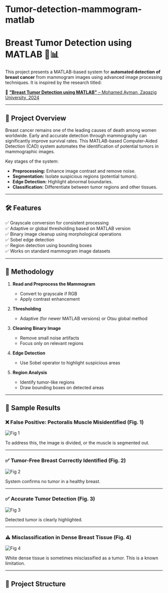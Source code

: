 # Tumor-detection-mammogram-matlab
# Breast Tumor Detection using MATLAB 🧠📊

This project presents a MATLAB-based system for **automated detection of breast cancer** from mammogram images using advanced image processing techniques. It is inspired by the research titled:

📄 [**"Breast Tumor Detection using MATLAB"** – Mohamed Ayman, Zagazig University, 2024](https://www.researchgate.net/publication/380321044)

---

## 🚀 Project Overview

Breast cancer remains one of the leading causes of death among women worldwide. Early and accurate detection through mammography can significantly improve survival rates. This MATLAB-based Computer-Aided Detection (CAD) system automates the identification of potential tumors in mammographic images.

Key stages of the system:

- **Preprocessing:** Enhance image contrast and remove noise.
- **Segmentation:** Isolate suspicious regions (potential tumors).
- **Edge Detection:** Highlight abnormal boundaries.
- **Classification:** Differentiate between tumor regions and other tissues.

---

## 🛠️ Features

✅ Grayscale conversion for consistent processing  
✅ Adaptive or global thresholding based on MATLAB version  
✅ Binary image cleanup using morphological operations  
✅ Sobel edge detection  
✅ Region detection using bounding boxes  
✅ Works on standard mammogram image datasets

---

## 🧪 Methodology

1. **Read and Preprocess the Mammogram**
   - Convert to grayscale if RGB
   - Apply contrast enhancement

2. **Thresholding**
   - Adaptive (for newer MATLAB versions) or Otsu global method

3. **Cleaning Binary Image**
   - Remove small noise artifacts
   - Focus only on relevant regions

4. **Edge Detection**
   - Use Sobel operator to highlight suspicious areas

5. **Region Analysis**
   - Identify tumor-like regions
   - Draw bounding boxes on detected areas

---

## 📸 Sample Results

### ❌ False Positive: Pectoralis Muscle Misidentified (Fig. 1)
![Fig 1](https://github.com/pallavi1594/Tumor-detection-mammogram-matlab/blob/main/b1.png?raw=true)

To address this, the image is divided, or the muscle is segmented out.

---

### ✅ Tumor-Free Breast Correctly Identified (Fig. 2)
![Fig 2](https://github.com/pallavi1594/Tumor-detection-mammogram-matlab/blob/main/b2.png?raw=true)

System confirms no tumor in a healthy breast.

---

### ✅ Accurate Tumor Detection (Fig. 3)
![Fig 3](https://github.com/pallavi1594/Tumor-detection-mammogram-matlab/blob/main/b3.png?raw=true)

Detected tumor is clearly highlighted.

---

### ⚠️ Misclassification in Dense Breast Tissue (Fig. 4)
![Fig 4](https://github.com/pallavi1594/Tumor-detection-mammogram-matlab/blob/main/b4.png?raw=true)

White dense tissue is sometimes misclassified as a tumor. This is a known limitation.

---

## 📂 Project Structure

